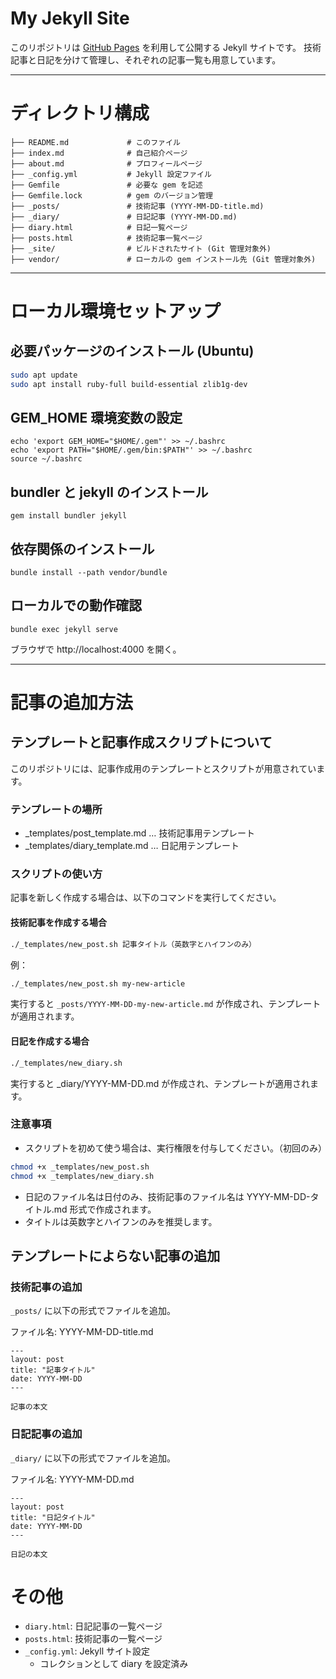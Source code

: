 # My Jekyll Site

このリポジトリは [GitHub Pages](https://kkryama.github.io/) を利用して公開する Jekyll サイトです。
技術記事と日記を分けて管理し、それぞれの記事一覧も用意しています。

---

# ディレクトリ構成

```
├── README.md             # このファイル
├── index.md              # 自己紹介ページ
├── about.md              # プロフィールページ
├── _config.yml           # Jekyll 設定ファイル
├── Gemfile               # 必要な gem を記述
├── Gemfile.lock          # gem のバージョン管理
├── _posts/               # 技術記事 (YYYY-MM-DD-title.md)
├── _diary/               # 日記記事 (YYYY-MM-DD.md)
├── diary.html            # 日記一覧ページ
├── posts.html            # 技術記事一覧ページ
├── _site/                # ビルドされたサイト (Git 管理対象外)
├── vendor/               # ローカルの gem インストール先 (Git 管理対象外)
```


---

# ローカル環境セットアップ

## 必要パッケージのインストール (Ubuntu)

```bash
sudo apt update
sudo apt install ruby-full build-essential zlib1g-dev
```

## GEM_HOME 環境変数の設定

```
echo 'export GEM_HOME="$HOME/.gem"' >> ~/.bashrc
echo 'export PATH="$HOME/.gem/bin:$PATH"' >> ~/.bashrc
source ~/.bashrc
```

## bundler と jekyll のインストール

```
gem install bundler jekyll
```

## 依存関係のインストール

```
bundle install --path vendor/bundle
```

## ローカルでの動作確認

```
bundle exec jekyll serve
```

ブラウザで http://localhost:4000 を開く。

---

# 記事の追加方法

## テンプレートと記事作成スクリプトについて

このリポジトリには、記事作成用のテンプレートとスクリプトが用意されています。

### テンプレートの場所

- _templates/post_template.md … 技術記事用テンプレート
- _templates/diary_template.md … 日記用テンプレート


### スクリプトの使い方

記事を新しく作成する場合は、以下のコマンドを実行してください。

#### 技術記事を作成する場合

```bash
./_templates/new_post.sh 記事タイトル（英数字とハイフンのみ）
```

例：

```bash
./_templates/new_post.sh my-new-article
```

実行すると `_posts/YYYY-MM-DD-my-new-article.md` が作成され、テンプレートが適用されます。

#### 日記を作成する場合

```bash
./_templates/new_diary.sh
```

実行すると _diary/YYYY-MM-DD.md が作成され、テンプレートが適用されます。

### 注意事項

- スクリプトを初めて使う場合は、実行権限を付与してください。（初回のみ）

```bash
chmod +x _templates/new_post.sh
chmod +x _templates/new_diary.sh
```

- 日記のファイル名は日付のみ、技術記事のファイル名は YYYY-MM-DD-タイトル.md 形式で作成されます。
- タイトルは英数字とハイフンのみを推奨します。

## テンプレートによらない記事の追加

### 技術記事の追加
`_posts/` に以下の形式でファイルを追加。

ファイル名: YYYY-MM-DD-title.md

```
---
layout: post
title: "記事タイトル"
date: YYYY-MM-DD
---

記事の本文
```

### 日記記事の追加
`_diary/` に以下の形式でファイルを追加。

ファイル名: YYYY-MM-DD.md

```
---
layout: post
title: "日記タイトル"
date: YYYY-MM-DD
---

日記の本文
```



# その他

- `diary.html`: 日記記事の一覧ページ
- `posts.html`: 技術記事の一覧ページ
- `_config.yml`: Jekyll サイト設定
    - コレクションとして diary を設定済み
